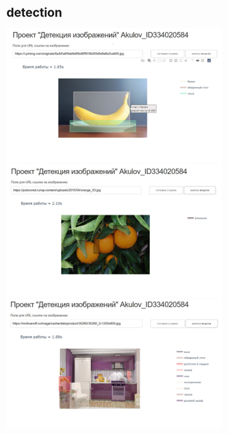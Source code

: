 # detection
![alt text](https://github.com/dioforze/detection/blob/master/data/%D0%A1%D0%BA%D1%80%D0%B8%D0%BD1.JPG)
![alt text](https://github.com/dioforze/detection/blob/master/data/%D0%A1%D0%BA%D1%80%D0%B8%D0%BD2.JPG)
![alt text](https://github.com/dioforze/detection/blob/master/data/%D0%A1%D0%BA%D1%80%D0%B8%D0%BD3.JPG)
